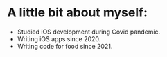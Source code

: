 # A little bit about myself:
- Studied iOS development during Covid pandemic.
- Writing iOS apps since 2020.
- Writing code for food since 2021.
